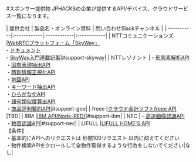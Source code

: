 #スポンサー提供物
JPHACKSの企業が提供するAPI/デバイス、クラウドサービス一覧になります。

| 提供会社 | 製品名・オンライン資料 | 問い合わせSlackチャンネル |
|:-----------|:------------|:------------|:------------|
| NTTコミュニケーションズ |[WebRTCプラットフォーム「SkyWay」](http://skyway.io)<br>- [ドキュメント](http://nttcom.github.io/skyway/documentation.html)<br>- [SkyWay入門連載記事](https://html5experts.jp/series/skyway-tutorial/)|#support-skyway|
| NTTレゾナント |・[形態素解析API](https://labs.goo.ne.jp/api/jp/morphological-analysis/)<br>・[固有表現抽出API](https://labs.goo.ne.jp/api/jp/named-entity-extraction/)<br>・[時刻情報正規化API](https://labs.goo.ne.jp/api/jp/time-normalization)<br>・[地図API](https://labs.goo.ne.jp/api/jp/map)<br>・[キーワード抽出API](https://labs.goo.ne.jp/api/jp/keyword-extraction/)<br>・[ひらがな化API](https://labs.goo.ne.jp/api/jp/hiragana-translation/)<br>・[語句類似度算出API](https://labs.goo.ne.jp/api/jp/word-similarity/)<br>・[商品評判要約API](https://labs.goo.ne.jp/api/jp/word-similarity/)|#support-goo|
| freee |[クラウド会計ソフトfreee API](https://secure.freee.co.jp/developers/api/doc) |TBD|
| IBM |[IBM API(Node-RED)](https://jphacks.github.io/2017-guideline/Node-RED.pdf)|#support-ibm|
| NEC |・[高速画像認識API](https://www3.arche.blue/portal/)<br>・[物音認識API](https://www6.arche.blue/portal/)|#support-nec|
| LIFULL |[LIFULL HOME'S API](http://developer.homes.co.jp/api)<br>【条件】<br>・基本的にAPIへのリクエストは 秒間100リクエスト 以内に抑えてください<br>・物件検索APIをクロールして全物件取得するような行為をしないでください|なし|
